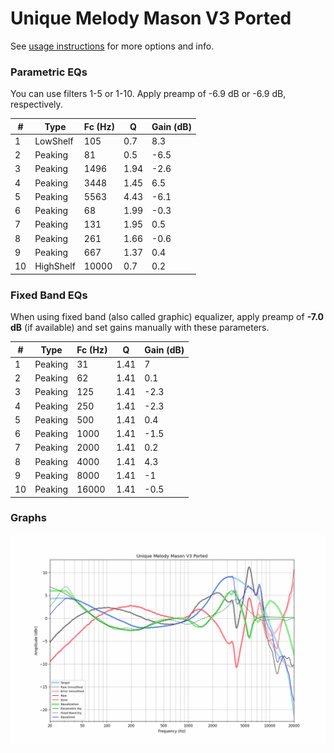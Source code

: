 # Unique Melody Mason V3 Ported
See [usage instructions](https://github.com/jaakkopasanen/AutoEq#usage) for more options and info.

### Parametric EQs
You can use filters 1-5 or 1-10. Apply preamp of -6.9 dB or -6.9 dB, respectively.

|   # | Type      |   Fc (Hz) |    Q |   Gain (dB) |
|-----|-----------|-----------|------|-------------|
|   1 | LowShelf  |       105 | 0.7  |         8.3 |
|   2 | Peaking   |        81 | 0.5  |        -6.5 |
|   3 | Peaking   |      1496 | 1.94 |        -2.6 |
|   4 | Peaking   |      3448 | 1.45 |         6.5 |
|   5 | Peaking   |      5563 | 4.43 |        -6.1 |
|   6 | Peaking   |        68 | 1.99 |        -0.3 |
|   7 | Peaking   |       131 | 1.95 |         0.5 |
|   8 | Peaking   |       261 | 1.66 |        -0.6 |
|   9 | Peaking   |       667 | 1.37 |         0.4 |
|  10 | HighShelf |     10000 | 0.7  |         0.2 |

### Fixed Band EQs
When using fixed band (also called graphic) equalizer, apply preamp of **-7.0 dB** (if available) and set gains manually with these parameters.

|   # | Type    |   Fc (Hz) |    Q |   Gain (dB) |
|-----|---------|-----------|------|-------------|
|   1 | Peaking |        31 | 1.41 |         7   |
|   2 | Peaking |        62 | 1.41 |         0.1 |
|   3 | Peaking |       125 | 1.41 |        -2.3 |
|   4 | Peaking |       250 | 1.41 |        -2.3 |
|   5 | Peaking |       500 | 1.41 |         0.4 |
|   6 | Peaking |      1000 | 1.41 |        -1.5 |
|   7 | Peaking |      2000 | 1.41 |         0.2 |
|   8 | Peaking |      4000 | 1.41 |         4.3 |
|   9 | Peaking |      8000 | 1.41 |        -1   |
|  10 | Peaking |     16000 | 1.41 |        -0.5 |

### Graphs
![](./Unique%20Melody%20Mason%20V3%20Ported.png)
